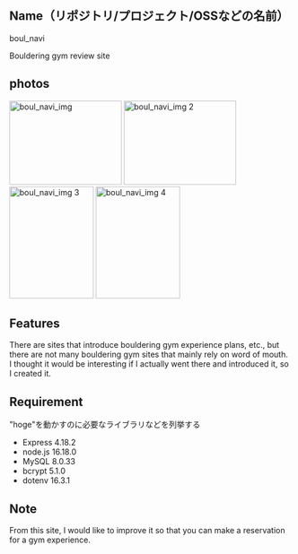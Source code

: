 ## Name（リポジトリ/プロジェクト/OSSなどの名前）

boul_navi

Bouldering gym review site

## photos

<img width="200px" height="150px" alt="boul_navi_img" src="https://github.com/kanonkoyama/sample/assets/110963700/87c3de5c-cff0-4a3a-8b04-f67cd85cd98e">
<img width="200px" height="150px" alt="boul_navi_img 2" src="https://github.com/kanonkoyama/sample/assets/110963700/2341f28b-66e4-4dc5-9940-b2fcdc06795a">
<img width="150px" height="200px" alt="boul_navi_img 3" src="https://github.com/kanonkoyama/sample/assets/110963700/fcc60a9f-52d8-4012-8ad9-470a98175f40">
<img width="150px" height="200px" alt="boul_navi_img 4" src="https://github.com/kanonkoyama/sample/assets/110963700/b5698381-1258-4ffc-8719-028cb6dfdcd6">

## Features

There are sites that introduce bouldering gym experience plans, etc., but there are not many bouldering gym sites that mainly rely on word of mouth. I thought it would be interesting if I actually went there and introduced it, so I created it.

## Requirement

"hoge"を動かすのに必要なライブラリなどを列挙する

* Express 4.18.2
* node.js 16.18.0
* MySQL 8.0.33
* bcrypt 5.1.0
* dotenv 16.3.1

## Note

From this site, I would like to improve it so that you can make a reservation for a gym experience.
